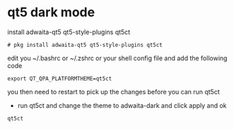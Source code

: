 # qt5 dark mode

install adwaita-qt5 qt5-style-plugins qt5ct

```
# pkg install adwaita-qt5 qt5-style-plugins qt5ct
```

edit you ~/.bashrc or ~/.zshrc or your shell config file and add the following code

```
export QT_QPA_PLATFORMTHEME=qt5ct
```

you then need to restart to pick up the changes before you can run qt5ct

* run qt5ct and change the theme to adwaita-dark and click apply and ok

```
qt5ct
```

